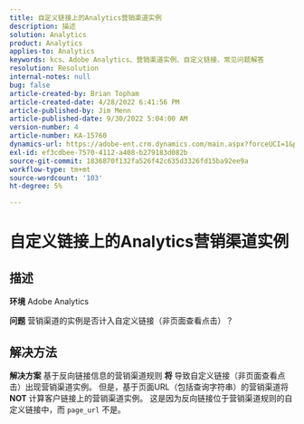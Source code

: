 ```yaml
---
title: 自定义链接上的Analytics营销渠道实例
description: 描述
solution: Analytics
product: Analytics
applies-to: Analytics
keywords: kcs、Adobe Analytics、营销渠道实例、自定义链接、常见问题解答
resolution: Resolution
internal-notes: null
bug: false
article-created-by: Brian Topham
article-created-date: 4/28/2022 6:41:56 PM
article-published-by: Jim Menn
article-published-date: 9/30/2022 5:04:00 AM
version-number: 4
article-number: KA-15760
dynamics-url: https://adobe-ent.crm.dynamics.com/main.aspx?forceUCI=1&pagetype=entityrecord&etn=knowledgearticle&id=f30e69e0-22c7-ec11-a7b6-0022480a1b03
exl-id: ef3cdbee-7570-4112-a408-b279183d082b
source-git-commit: 1836870f132fa526f42c635d3326fd15ba92ee9a
workflow-type: tm+mt
source-wordcount: '103'
ht-degree: 5%

---
```


# 自定义链接上的Analytics营销渠道实例

## 描述


<b>环境</b>
Adobe Analytics

<b>问题</b>
营销渠道的实例是否计入自定义链接（非页面查看点击）？


## 解决方法


<b>解决方案</b>
基于反向链接信息的营销渠道规则 <b>将</b> 导致自定义链接（非页面查看点击）出现营销渠道实例。
但是，基于页面URL（包括查询字符串）的营销渠道将 <b>NOT</b> 计算客户链接上的营销渠道实例。
这是因为反向链接位于营销渠道规则的自定义链接中，而 `page_url` 不是。
